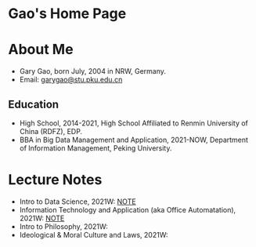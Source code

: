 # Gao's Home Page

# About Me
* Gary Gao, born July, 2004 in NRW, Germany.
* Email: garygao@stu.pku.edu.cn

## Education
* High School, 2014-2021, High School Affiliated to Renmin University of China (RDFZ), EDP.
* BBA in Big Data Management and Application, 2021-NOW, Department of Information Management, Peking University.

# Lecture Notes
* Intro to Data Science, 2021W: [NOTE](https://groupiesss.github.io/lecture/%E6%95%B0%E7%A7%91%E5%AF%BC%E6%9C%9F%E6%9C%AB%E5%A4%8D%E4%B9%A0.pdf)
* Information Technology and Application (aka Office Automatation), 2021W: [NOTE](https://groupiesss.github.io/lecture/OA%20%E6%9C%9F%E6%9C%AB%E5%A4%8D%E4%B9%A0.pdf)
* Intro to Philosophy, 2021W: 
* Ideological & Moral Culture and Laws, 2021W: 
